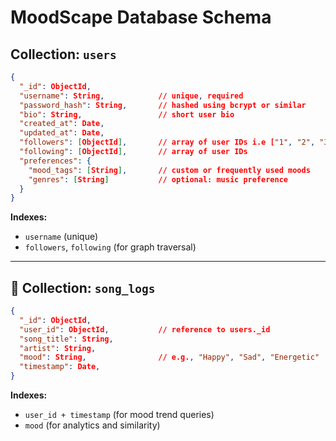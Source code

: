 #  MoodScape Database Schema

## **Collection: `users`**

```json
{
  "_id": ObjectId,
  "username": String,            // unique, required
  "password_hash": String,       // hashed using bcrypt or similar
  "bio": String,                 // short user bio
  "created_at": Date,
  "updated_at": Date,
  "followers": [ObjectId],       // array of user IDs i.e ["1", "2", "3"]
  "following": [ObjectId],       // array of user IDs
  "preferences": {
    "mood_tags": [String],       // custom or frequently used moods
    "genres": [String]           // optional: music preference
  }
}
```


**Indexes:**

* `username` (unique)
* `followers`, `following` (for graph traversal)

---

## 🎵 **Collection: `song_logs`**

```json
{
  "_id": ObjectId,
  "user_id": ObjectId,           // reference to users._id
  "song_title": String,
  "artist": String,
  "mood": String,                // e.g., "Happy", "Sad", "Energetic"
  "timestamp": Date,
}
```

**Indexes:**

* `user_id + timestamp` (for mood trend queries)
* `mood` (for analytics and similarity)

